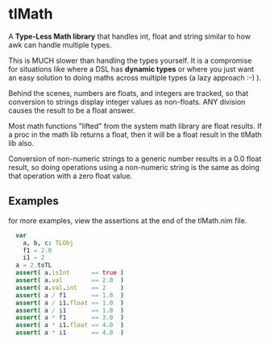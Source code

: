 # tlMath
A **Type-Less Math library** that handles int, float and string
similar to how awk can handle multiple types.

This is MUCH slower than handling the types yourself.
It is a compromise for
situations like where a DSL has **dynamic types**
or where you just want an easy solution to
doing maths across multiple types (a lazy
approach :-) ).

Behind the scenes, numbers are floats, and integers
are tracked, so that conversion to strings display
integer values as non-floats.
ANY division causes the result to be a float answer.

Most math functions "lifted" from the system math library
are float results.
If a proc in the math lib returns a float,
then it will be a float result in the tlMath lib also.

Conversion of non-numeric strings to a generic number
results in a 0.0 float result, so doing operations
using a non-numeric string is the same as doing that
operation with a zero float value.

## Examples
for more examples, view the assertions at the end of the tlMath.nim file.

```Nim
  var
    a, b, c: TLObj
    f1 = 2.0
    i1 = 2
  a = 2.toTL
  assert( a.isInt      == true )
  assert( a.val        == 2.0  )
  assert( a.val.int    == 2    )
  assert( a / f1       == 1.0  )
  assert( a / i1.float == 1.0  )
  assert( a / i1       == 1.0  )
  assert( a * f1       == 3.0  )
  assert( a * i1.float == 4.0  )
  assert( a * i1       == 4.0  )
```
